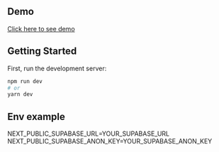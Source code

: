 ## Demo
[Click here to see demo](https://spotlight.pabich.cc)

## Getting Started

First, run the development server:

```bash
npm run dev
# or
yarn dev
```

## Env example

NEXT_PUBLIC_SUPABASE_URL=YOUR_SUPABASE_URL
NEXT_PUBLIC_SUPABASE_ANON_KEY=YOUR_SUPABASE_ANON_KEY
